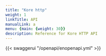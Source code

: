 ```yaml
---
title: "Kore http"
weight: 1
linkTitle: API
manualLink: a
menu: {main: {weight: 30}}
description: Reference for Kore HTTP API
---
```


{{< swaggerui "/openapi/enopenapi.yml" >}}